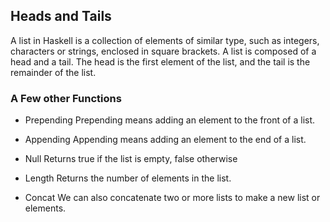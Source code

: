 ## Heads and Tails

A list in Haskell is a collection of elements of similar type, such as integers, characters or strings, enclosed in square brackets. A list is composed of a head and a tail. The head is the first element of the list, and the tail is the remainder of the list.

### A Few other Functions

- Prepending
Prepending means adding an element to the front of a list.

- Appending
Appending means adding an element to the end of a list.

- Null
Returns true if the list is empty, false otherwise

- Length
Returns the number of elements in the list.

- Concat
We can also concatenate two or more lists to make a new list or elements.
